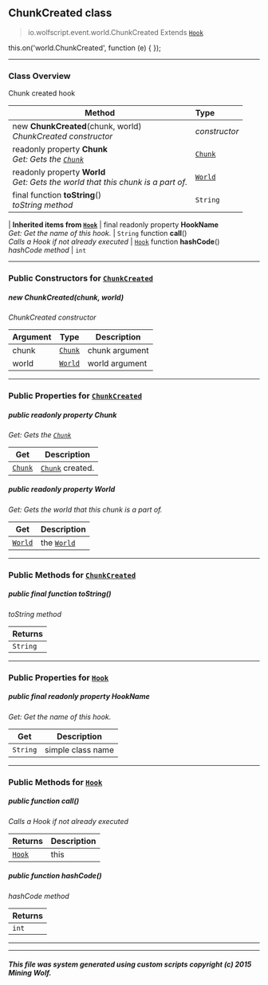 ## ChunkCreated __class__

>io.wolfscript.event.world.ChunkCreated
>Extends [`Hook`](../../hook/Hook.md)

this.on('world.ChunkCreated', function (e) { });

---

### Class Overview

Chunk created hook

Method | Type   
--- | :--- 
new __ChunkCreated__(chunk, world) <br> _ChunkCreated constructor_ | _constructor_
 readonly property __Chunk__ <br> _Get: Gets the [`Chunk`](../../api/world/Chunk.md)_ | [`Chunk`](../../api/world/Chunk.md)
 readonly property __World__ <br> _Get: Gets the world that this chunk is a part of._ | [`World`](../../api/world/World.md)
final function __toString__() <br> _toString method_ | `String`
 |
__Inherited items from [`Hook`](../../hook/Hook.md)__ |
final readonly property __HookName__ <br> _Get: Get the name of this hook._ | `String`
 function __call__() <br> _Calls a Hook if not already executed_ | [`Hook`](../../hook/Hook.md)
 function __hashCode__() <br> _hashCode method_ | `int`





---

### Public Constructors for [`ChunkCreated`](ChunkCreated.md)

##### <a id='chunkcreated'></a>new __ChunkCreated__(chunk, world) 

_ChunkCreated constructor_

Argument | Type | Description  
--- | --- | --- 
chunk | [`Chunk`](../../api/world/Chunk.md) | chunk argument
world | [`World`](../../api/world/World.md) | world argument

---

### Public Properties for [`ChunkCreated`](ChunkCreated.md)

##### <a id='chunk'></a>public  readonly property __Chunk__

_Get: Gets the [`Chunk`](../../api/world/Chunk.md)_

Get | Description
--- | --- 
[`Chunk`](../../api/world/Chunk.md) | [`Chunk`](../../api/world/Chunk.md) created.



##### <a id='world'></a>public  readonly property __World__

_Get: Gets the world that this chunk is a part of._

Get | Description
--- | --- 
[`World`](../../api/world/World.md) | the [`World`](../../api/world/World.md)



---

### Public Methods for [`ChunkCreated`](ChunkCreated.md)

##### <a id='tostring'></a>public final function __toString__()

_toString method_

Returns | 
--- | 
`String` |


---

### Public Properties for [`Hook`](../../hook/Hook.md)

##### <a id='hookname'></a>public final readonly property __HookName__

_Get: Get the name of this hook._

Get | Description
--- | --- 
`String` | simple class name



---

### Public Methods for [`Hook`](../../hook/Hook.md)

##### <a id='call'></a>public  function __call__()

_Calls a Hook if not already executed_

Returns | Description
--- | --- 
[`Hook`](../../hook/Hook.md) | this


##### <a id='hashcode'></a>public  function __hashCode__()

_hashCode method_

Returns | 
--- | 
`int` |


---


---


##### This file was system generated using custom scripts copyright (c) 2015 Mining Wolf.
	

